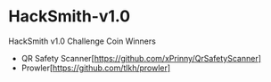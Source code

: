 # HackSmith-v1.0
HackSmith v1.0 Challenge Coin Winners
- QR Safety Scanner[https://github.com/xPrinny/QrSafetyScanner]
- Prowler[https://github.com/tlkh/prowler]
